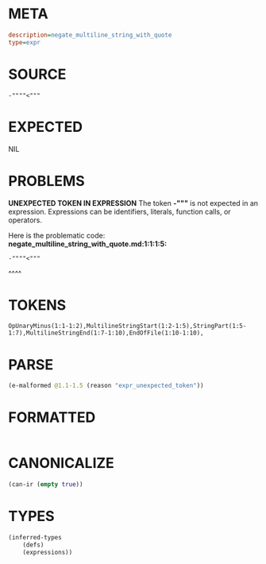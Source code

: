 # META
~~~ini
description=negate_multiline_string_with_quote
type=expr
~~~
# SOURCE
~~~roc
-""""<"""
~~~
# EXPECTED
NIL
# PROBLEMS
**UNEXPECTED TOKEN IN EXPRESSION**
The token **-"""** is not expected in an expression.
Expressions can be identifiers, literals, function calls, or operators.

Here is the problematic code:
**negate_multiline_string_with_quote.md:1:1:1:5:**
```roc
-""""<"""
```
^^^^


# TOKENS
~~~zig
OpUnaryMinus(1:1-1:2),MultilineStringStart(1:2-1:5),StringPart(1:5-1:7),MultilineStringEnd(1:7-1:10),EndOfFile(1:10-1:10),
~~~
# PARSE
~~~clojure
(e-malformed @1.1-1.5 (reason "expr_unexpected_token"))
~~~
# FORMATTED
~~~roc

~~~
# CANONICALIZE
~~~clojure
(can-ir (empty true))
~~~
# TYPES
~~~clojure
(inferred-types
	(defs)
	(expressions))
~~~
